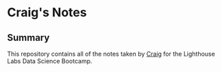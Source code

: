 # Craig's Notes
## Summary 

This repository contains all of the notes taken by [Craig](https://github.com/CraigLynch15) for the Lighthouse Labs Data Science Bootcamp.

